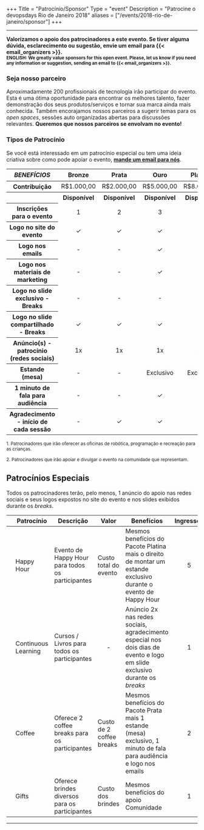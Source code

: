 +++
Title = "Patrocínio/Sponsor"
Type = "event"
Description = "Patrocine o devopsdays Rio de Janeiro 2018"
aliases = ["/events/2018-rio-de-janeiro/sponsor"]
+++

<hr/>

<b>
Valorizamos o apoio dos patrocinadores a este evento. Se tiver alguma dúvida, esclarecimento ou sugestão, envie um email para {{< email_organizers >}}.
</b><br>
<small><b>ENGLISH: We greatly value sponsors for this open event. Please, let us know if you need any information or suggestion, sending an email to {{< email_organizers >}}.</b></small>
<br>

### Seja nosso parceiro
Aproximadamente 200 profissionais de tecnologia irão participar do evento. Esta é uma ótima oportunidade para encontrar os melhores talento, fazer demonstração dos seus produtos/serviços e tornar sua marca ainda mais conhecida. Também encorajamos nossos parceiros a sugerir temas para os <i>open spaces</i>, sessões auto organizadas abertas para discussões relevantes. <b>Queremos que nossos parceiros se envolvam no evento!</b>

### Tipos de Patrocínio

 <div class="alert alert-info">
  Se você está interessado em um patrocínio especial ou tem uma ideia criativa sobre como pode apoiar o evento, <b><a href="mailto:organizers-rj-2018@devopsdays.org@devopsdays.org?subject=DevOpsDays Rio de Janeiro - Patroc&iacute;nio">mande um email para nós</a></b>.
</div>

<div class="table-responsive">
      <table class="table table-bordered table-hover table-responsive-md">
        <thead class="thead-light">
          <tr>
            <th scope="col"><i>BENEFÍCIOS</i></th>
            <th scope="col"><center>Bronze</center></th>
            <th scope="col"><center>Prata</center></th>
            <th scope="col"><center>Ouro</center></th>
            <th scope="col"><center>Platina</center></th>
            <th scope="col"><center>FamilyOps<sup><a href="#1">1</a></sup></center></th>
            <th scope="col"><center>Comunidade<sup><a href="#2">2</a></sup></center></th>            
          </tr>
        </thead>
        <tbody>
          <tr>
            <th scope="row">Contribuição</th>
            <td><center>R$1.000,00</center></td>
            <td><center>R$2.000,00</center></td>
            <td><center>R$5.000,00</center></td>
            <td><center>R$8.000,00</center></td>
            <td><center>Oficinas</center></td>
            <td><center>-</center></td>
          </tr>
          <tr>
            <th scope="row">&nbsp;</th>
            <th><center><span class="badge badge-success">Disponível</span></center></th>
            <th><center><span class="badge badge-success">Disponível</span></center></th>
            <th><center><span class="badge badge-success">Disponível</span></center></th>
            <th><center><span class="badge badge-success">Disponível</span></center></th>
            <th><center><span class="badge badge-success">Disponível</span></center></th>
            <th><center><span class="badge badge-success">Disponível</span></center></th>
          </tr>
          <tr>
            <th scope="row">Inscrições para o evento</td>
            <td><center>1</center></td>
            <td><center>2</center></td>
            <td><center>3</center></td>
            <td><center>5</center></td>
            <td><center>Monitores</center></td>
            <td><center>-</center></td>
          </tr>
          <tr>
            <th scope="row">Logo no site do evento</th>
            <td><center>&#10003;</center></td>
            <td><center>&#10003;</center></td>
            <td><center>&#10003;</center></td>
            <td><center>&#10003;</center></td>
            <td><center>&#10003;</center></td>
            <td><center>&#10003;</center></td>
          </tr>
          <tr>
            <th scope="row">Logo nos emails</th>
            <td><center>-</center></td>
            <td><center>-</center></td>
            <td><center>&#10003;</center></td>
            <td><center>&#10003;</center></td>
            <td><center>&#10003;</center></td>
            <td><center>-</center></td>
          </tr>
          <tr>
            <th scope="row">Logo nos materiais de marketing</th>
            <td><center>-</center></td>
            <td><center>-</center></td>
            <td><center>&#10003;</center></td>
            <td><center>&#10003;</center></td>
            <td><center>&#10003;</center></td>
            <td><center>-</center></td>
          </tr>
          <tr>
            <th scope="row">Logo no slide exclusivo - Breaks</th>
            <td><center>-</center></td>
            <td><center>-</center></td>
            <td><center>-</center></td>
            <td><center>&#10003;</center> </td>
            <td><center>-</center></td>
            <td><center>-</center></td>
          </tr>
          <tr>
            <th scope="row">Logo no slide compartilhado - Breaks</th>
            <td><center>&#10003;</center></td>
            <td><center>&#10003;</center></td>
            <td><center>&#10003;</center></td>
            <td><center>&#10003;</center></td>
            <td><center>&#10003;</center></td>
            <td><center>&#10003;</center></td>
          </tr>
          <tr>
            <th scope="row">Anúncio(s) - patrocínio (redes sociais)</th>
            <td><center>1x</center></td>
            <td><center>1x</center></td>
            <td><center>1x</center></td>
            <td><center>2x</center></td>
            <td><center>2x</center></td>
            <td><center>1x</center></td>
          </tr>
          <tr>
            <th scope="row">Estande (mesa)</th>
            <td><center>-</center></td>
            <td><center>-</center></td>
            <td><center>Exclusivo</center></td>
            <td><center>Exclusivo</center></td>
            <td><center>Compartilhado</center></td>
            <td><center>-</center></td>
          </tr>
          <tr>
            <th scope="row">1 minuto de fala para audiência</th>
            <td><center>-</center></td>
            <td><center>-</center></td>
            <td><center>&#10003;</center></td>
            <td><center>&#10003;</center></td>
            <td><center>&#10003;</center></td>
            <td><center>-</center></td>
          </tr>
          <tr>
            <th scope="row">Agradecimento - início de cada sessão</th>
            <td><center>-</center></td>
            <td><center>&#10003;</center></td>
            <td><center>&#10003;</center></td>
            <td><center>&#10003;</center></td>
            <td><center>&#10003;</center></td>
            <td><center>-</center></td>
          </tr>
        </tbody>
      </table>
</div>

<p><small><a id="1">1</a>. Patrocinadores que irão oferecer as oficinas de robótica, programação e recreação para as crianças.</small></p>
<p><small><a id="2">2</a>. Patrocinadores que irão apoiar e divulgar o evento na comunidade que representam.</small></p>


<h2>Patrocínios Especiais</h2>
Todos os patrocinadores terão, pelo menos, 1 anúncio do apoio nas redes sociais e seus logos expostos no site do evento e nos slides exibidos durante os <i>breaks</i>.

<table class="table table-bordered table-hover">
  <thead>
    <tr>
      <th scope="col"></th>
      <th scope="col">Patrocínio</th>
      <th scope="col">Descrição</th>
      <th scope="col">Valor</th>
      <th scope="col">Benefícios</th>
      <th scope="col">Ingressos</th>
    </tr>
  </thead>
  <tbody>
    <tr>
      <td align="center"><i class="fa fa-music fa-4x"></i></td>
      <td>Happy Hour</td>
      <td>Evento de Happy Hour para todos os participantes</td>
      <td>Custo total do evento</td>
      <td>Mesmos benefícios do Pacote Platina mais o direito de montar um estande exclusivo durante o evento de Happy Hour</td>
      <td align="center">5</td>
    </tr>
    <tr>
      <td align="center"><i class="fa fa-pencil-square-o fa-4x"></i></td>
      <td>Continuous Learning</td>
      <td>Cursos / Livros para todos os participantes</td>
      <td><center>-</center></td>
      <td>Anúncio 2x nas redes sociais, agradecimento especial nos dois dias de evento e logo em slide exclusivo durante os <i>breaks</i></td>
      <td align="center">1</td>
    </tr>
    <tr>
      <td align="center"><i class="fa fa-cutlery fa-4x"></i></td>
      <td>Coffee</td>
      <td>Oferece 2 coffee breaks para os participantes</td>
      <td>Custo de 2 coffee breaks</td>
      <td>Mesmos benefícios do Pacote Prata mais 1 estande (mesa) exclusivo, 1 minuto de fala para audiência e logo nos emails</td>
      <td align="center">2</td>
    </tr>
    <tr>
      <td align="center"><i class="fa fa-heart fa-4x"></i></td>
      <td>Gifts</td>
      <td>Oferece brindes diversos para os participantes</td>
      <td>Custo dos brindes</td>
      <td>Mesmos benefícios do apoio Comunidade</td>
      <td align="center">1</td>
    </tr>
  </tbody>
</table>

<hr/>
